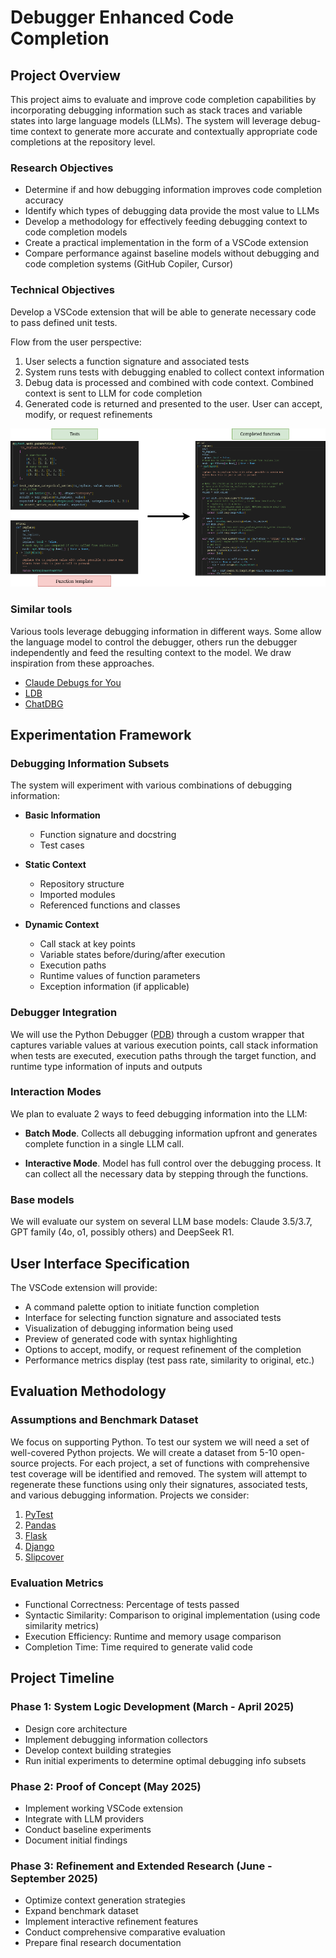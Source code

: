 # Debugger Enhanced Code Completion

## Project Overview

This project aims to evaluate and improve code completion capabilities by incorporating debugging information such as stack traces and variable states into large language models (LLMs). The system will leverage debug-time context to generate more accurate and contextually appropriate code completions at the repository level.

### Research Objectives

- Determine if and how debugging information improves code completion accuracy
- Identify which types of debugging data provide the most value to LLMs
- Develop a methodology for effectively feeding debugging context to code completion models
- Create a practical implementation in the form of a VSCode extension
- Compare performance against baseline models without debugging and code completion systems (GitHub Copiler, Cursor) 

### Technical Objectives

Develop a VSCode extension that will be able to generate necessary code to pass defined unit tests.

Flow from the user perspective:
1. User selects a function signature and associated tests
2. System runs tests with debugging enabled to collect context information
3. Debug data is processed and combined with code context. Combined context is sent to LLM for code completion
4. Generated code is returned and presented to the user. User can accept, modify, or request refinements

![Logic diagram](assets/diagram.png "Logic diagram")

### Similar tools

Various tools leverage debugging information in different ways. Some allow the language model to control the debugger, others run the debugger independently and feed the resulting context to the model. We draw inspiration from these approaches.

- [Claude Debugs for You](https://github.com/jasonjmcghee/claude-debugs-for-you/)
- [LDB](https://github.com/FloridSleeves/LLMDebugger)
- [ChatDBG](https://github.com/plasma-umass/ChatDBG)

## Experimentation Framework

### Debugging Information Subsets

The system will experiment with various combinations of debugging information:

- **Basic Information**
  - Function signature and docstring
  - Test cases
  
- **Static Context**
  - Repository structure
  - Imported modules
  - Referenced functions and classes
  
- **Dynamic Context**
  - Call stack at key points
  - Variable states before/during/after execution
  - Execution paths
  - Runtime values of function parameters
  - Exception information (if applicable)

### Debugger Integration

We will use the Python Debugger ([PDB](https://docs.python.org/3/library/pdb.html)) through a custom wrapper that captures variable values at various execution points, call stack information when tests are executed, execution paths through the target function, and runtime type information of inputs and outputs

### Interaction Modes

We plan to evaluate 2 ways to feed debugging information into the LLM:

 - **Batch Mode**. Collects all debugging information upfront and generates complete function in a single LLM call.

 - **Interactive Mode**. Model has full control over the debugging process. It can collect all the necessary data by stepping through the functions. 

### Base models

We will evaluate our system on several LLM base models: Claude 3.5/3.7, GPT family (4o, o1, possibly others) and DeepSeek R1.

## User Interface Specification

The VSCode extension will provide:

- A command palette option to initiate function completion
- Interface for selecting function signature and associated tests
- Visualization of debugging information being used
- Preview of generated code with syntax highlighting
- Options to accept, modify, or request refinement of the completion
- Performance metrics display (test pass rate, similarity to original, etc.)

## Evaluation Methodology

### Assumptions and Benchmark Dataset

We focus on supporting Python. To test our system we will need a set of well-covered Python projects. We will create a dataset from 5-10 open-source projects. For each project, a set of functions with comprehensive test coverage will be identified and removed. The system will attempt to regenerate these functions using only their signatures, associated tests, and various debugging information. Projects we consider:

1. [PyTest](https://github.com/pytest-dev/pytest) 
2. [Pandas](https://github.com/pandas-dev/pandas)
3. [Flask](https://github.com/pallets/flask)
4. [Django](https://github.com/django/django)
5. [Slipcover](https://github.com/plasma-umass/slipcover)

### Evaluation Metrics

- Functional Correctness: Percentage of tests passed
- Syntactic Similarity: Comparison to original implementation (using code similarity metrics)
- Execution Efficiency: Runtime and memory usage comparison
- Completion Time: Time required to generate valid code

## Project Timeline

### Phase 1: System Logic Development (March - April 2025)
- Design core architecture
- Implement debugging information collectors
- Develop context building strategies
- Run initial experiments to determine optimal debugging info subsets

### Phase 2: Proof of Concept (May 2025)
- Implement working VSCode extension
- Integrate with LLM providers
- Conduct baseline experiments
- Document initial findings

### Phase 3: Refinement and Extended Research (June - September 2025)
- Optimize context generation strategies
- Expand benchmark dataset
- Implement interactive refinement features
- Conduct comprehensive comparative evaluation
- Prepare final research documentation
